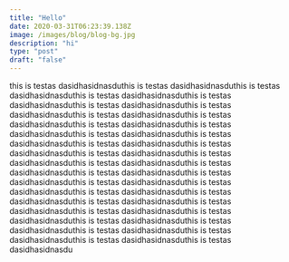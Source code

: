 ```yaml
---
title: "Hello"
date: 2020-03-31T06:23:39.138Z
image: /images/blog/blog-bg.jpg
description: "hi"
type: "post"
draft: "false"
---
```

this is testas dasidhasidnasduthis is testas dasidhasidnasduthis is testas dasidhasidnasduthis is testas dasidhasidnasduthis is testas dasidhasidnasduthis is testas dasidhasidnasduthis is testas dasidhasidnasduthis is testas dasidhasidnasduthis is testas dasidhasidnasduthis is testas dasidhasidnasduthis is testas dasidhasidnasduthis is testas dasidhasidnasduthis is testas dasidhasidnasduthis is testas dasidhasidnasduthis is testas dasidhasidnasduthis is testas dasidhasidnasduthis is testas dasidhasidnasduthis is testas dasidhasidnasduthis is testas dasidhasidnasduthis is testas dasidhasidnasduthis is testas dasidhasidnasduthis is testas dasidhasidnasduthis is testas dasidhasidnasduthis is testas dasidhasidnasduthis is testas dasidhasidnasduthis is testas dasidhasidnasduthis is testas dasidhasidnasduthis is testas dasidhasidnasduthis is testas dasidhasidnasduthis is testas dasidhasidnasduthis is testas dasidhasidnasduthis is testas dasidhasidnasduthis is testas dasidhasidnasduthis is testas dasidhasidnasduthis is testas dasidhasidnasdu
